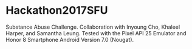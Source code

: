 # Hackathon2017SFU
Substance Abuse Challenge.
Collaboration with Inyoung Cho, Khaleel Harper, and Samantha Leung.
Tested with the Pixel API 25 Emulator and Honor 8 Smartphone Android Version 7.0 (Nougat).
